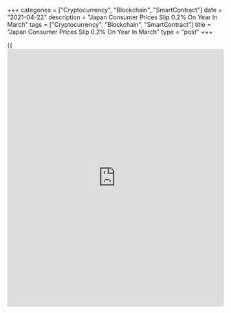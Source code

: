 +++
categories = ["Cryptocurrency", "Blockchain", "SmartContract"]
date = "2021-04-22"
description = "Japan Consumer Prices Slip 0.2% On Year In March"
tags = ["Cryptocurrency", "Blockchain", "SmartContract"]
title = "Japan Consumer Prices Slip 0.2% On Year In March"
type = "post"
+++

{{<iframe id="large-banner" src="https://www.bounty.group/#slide=3.0" width="100%" height="600" scrolling="no" style="border: 0px solid rgb(216, 221, 230); border-radius: 3px;">}}

Consumer prices in Japan were down 0.2 percent on year in March, the
Ministry of Internal Affairs and Communications said on Friday -
following the 0.4 percent contraction in February.

Core CPI, which excludes volatile food prices, was down 0.1 percent on
year - matching expectations following the 0.4 percent decline in the
previous month.

Individually, prices were up for housing, furniture, clothing and
recreation, while they were lower for food, fuel, medical care and
education.

On a monthly basis, overall inflation and core CPI were both up a
seasonally adjusted 0.2 percent.

For comments and feedback [contact](https://www.playgroundfx.com/contact/): editorial@rtt[news](https://www.letsplayfx.com/blog/forex-news-website/).com

[Economic News][1]

 **What parts of the world are seeing the best (and worst) economic
performances lately? Click[here][2] to check out our [Econ Scorecard][2]
and find out! See up-to-the-moment [ranking](https://www.playgroundfx.com/blog/crypto-exchange-ranking/)s for the best and worst
performers in [GDP][3], [unemployment rate][4], [inflation][5] and much
more.**

   1. www.rtt[news](https://www.letsplayfx.com/blog/forex-news-website/).com/Content/EconomicNews.aspx
   2. www.rtt[news](https://www.letsplayfx.com/blog/forex-news-website/).com/economic-scorecard/world-rank/unemployment-rate/highest-performance.aspx
   3. www.rtt[news](https://www.letsplayfx.com/blog/forex-news-website/).com/economic-scorecard/world-rank/GDP/highest-performance.aspx
   4. www.rtt[news](https://www.letsplayfx.com/blog/forex-news-website/).com/economic-scorecard/world-rank/unemployment-rate/lowest-performance.aspx
   5. www.rtt[news](https://www.letsplayfx.com/blog/forex-news-website/).com/economic-scorecard/world-rank/CPI/highest-performance.aspx